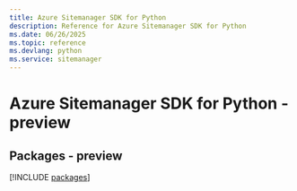 ```yaml
---
title: Azure Sitemanager SDK for Python
description: Reference for Azure Sitemanager SDK for Python
ms.date: 06/26/2025
ms.topic: reference
ms.devlang: python
ms.service: sitemanager
---
```

# Azure Sitemanager SDK for Python - preview
## Packages - preview
[!INCLUDE [packages](sitemanager-index.md)]